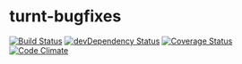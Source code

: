 turnt-bugfixes
==============
[![Build Status](https://travis-ci.org/eiriksm/turnt-bugfixes.svg?branch=master)](https://travis-ci.org/eiriksm/turnt-bugfixes)
[![devDependency Status](https://david-dm.org/eiriksm/turnt-bugfixes/dev-status.svg)](https://david-dm.org/eiriksm/turnt-bugfixes#info=devDependencies)
[![Coverage Status](https://img.shields.io/coveralls/eiriksm/turnt-bugfixes.svg)](https://coveralls.io/r/eiriksm/turnt-bugfixes)
[![Code Climate](https://codeclimate.com/github/eiriksm/turnt-bugfixes/badges/gpa.svg)](https://codeclimate.com/github/eiriksm/turnt-bugfixes)
